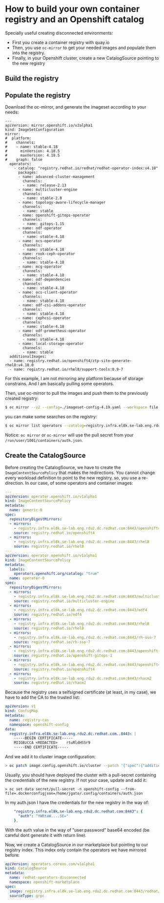 # How to build your own container registry and an Openshift catalog

Specially useful creating disconnected environments:
 * First you create a container registry with quay.io
 * Then, you use `oc-mirror` to get your needed images and populate them into the registry.
 * Finally, in your Openshift cluster, create a new CatalogSource pointing to the new registry


## Build the registry


## Populate the registry

Download the oc-mirror, and generate the imageset according to your needs:

```
---
apiVersion: mirror.openshift.io/v2alpha1
kind: ImageSetConfiguration
mirror:
#  platform:
#    channels:
#    - name: stable-4.18
#      minVersion: 4.18.5
#      maxVersion: 4.18.5
#    graph: false
  operators:
    - catalog: "registry.redhat.io/redhat/redhat-operator-index:v4.18"
      packages:
      - name: advanced-cluster-management
        channels:
        - name: release-2.13
      - name: multicluster-engine
        channels:
        - name: stable-2.8
      - name: topology-aware-lifecycle-manager
        channels:
        - name: stable
      - name: openshift-gitops-operator
        channels:
        - name: gitops-1.15
      - name: odf-operator
        channels:
        - name: stable-4.18
      - name: ocs-operator
        channels:
        - name: stable-4.18
      - name: rook-ceph-operator
        channels:
        - name: stable-4.18
      - name: mcg-operator
        channels:
        - name: stable-4.18
      - name: odf-dependencies
        channels:
        - name: stable-4.18
      - name: ocs-client-operator
        channels:
        - name: stable-4.18
      - name: odf-csi-addons-operator
        channels:
        - name: stable-4.18
      - name: cephcsi-operator
        channels:
        - name: stable-4.18
      - name: odf-prometheus-operator
        channels:
        - name: stable-4.18
      - name: local-storage-operator
        channels:
        - name: stable
  additionalImages:
  - name: registry.redhat.io/openshift4/ztp-site-generate-rhel8:v4.18.0
  - name: registry.redhat.io/rhel8/support-tools:8.9-7
```

For this example, I am not mirroring any platform because of storage constrains. And I am basically pulling some operators.

Then, use oc-mirror to pull the images and push them to the previously created registry:

```bash
$ oc mirror --v2 --config=./imageset-config-4.19.yaml --workspace file://oc-mirror-workspace docker://registry.infra.el8k.se-lab.eng.rdu2.dc.redhat.com:8443
```

you can make some searches on the registry:

```bash
$ oc mirror list operators --catalog=registry.infra.el8k.se-lab.eng.rdu2.dc.redhat.com:8443 --package=redhat-oadp-operator
```

Notice: `oc mirror` or `oc-mirror` will use the pull secret from your `/run/user/1001/containers/auth.json`.

## Create the CatalogSource

Before creating the CatalogSource, we have to create the `ImageContentSourcePolicy` that makes the redirections. You cannot change every workload definition to point to the new registry, so, you use a re-direction. In our case, of some operators and container images:

```yaml
---
apiVersion: operator.openshift.io/v1alpha1
kind: ImageContentSourcePolicy
metadata:
  name: generic-0
spec:
  repositoryDigestMirrors:
  - mirrors:
    - registry.infra.el8k.se-lab.eng.rdu2.dc.redhat.com:8443/openshift4
    source: registry.redhat.io/openshift4
  - mirrors:
    - registry.infra.el8k.se-lab.eng.rdu2.dc.redhat.com:8443/rhel8
    source: registry.redhat.io/rhel8
---
apiVersion: operator.openshift.io/v1alpha1
kind: ImageContentSourcePolicy
metadata:
  labels:
    operators.openshift.org/catalog: "true"
  name: operator-0
spec:
  repositoryDigestMirrors:
  - mirrors:
    - registry.infra.el8k.se-lab.eng.rdu2.dc.redhat.com:8443/multicluster-engine
    source: registry.redhat.io/multicluster-engine
  - mirrors:
    - registry.infra.el8k.se-lab.eng.rdu2.dc.redhat.com:8443/odf4
    source: registry.redhat.io/odf4
  - mirrors:
    - registry.infra.el8k.se-lab.eng.rdu2.dc.redhat.com:8443/rhel8
    source: registry.redhat.io/rhel8
  - mirrors:
    - registry.infra.el8k.se-lab.eng.rdu2.dc.redhat.com:8443/rh-sso-7
    source: registry.redhat.io/rh-sso-7
  - mirrors:
    - registry.infra.el8k.se-lab.eng.rdu2.dc.redhat.com:8443/openshift-gitops-1
    source: registry.redhat.io/openshift-gitops-1
  - mirrors:
    - registry.infra.el8k.se-lab.eng.rdu2.dc.redhat.com:8443/openshift4
    source: registry.redhat.io/openshift4
  - mirrors:
    - registry.infra.el8k.se-lab.eng.rdu2.dc.redhat.com:8443/rhacm2
    source: registry.redhat.io/rhacm2
```

Because the registry uses a selfsigned certificate (at least, in my case), we have to add the CA to the trusted list:

```yaml
apiVersion: v1
kind: ConfigMap
metadata:
  name: registry-cas
  namespace: openshift-config
data:
  registry.infra.el8k.se-lab.eng.rdu2.dc.redhat.com..8443: |
    -----BEGIN CERTIFICATE-----
    MIIGBzCCA <REDACTED>    rtuRldHSSr9
    -----END CERTIFICATE-----

```

And we add it to cluster image configuration:
```bash
> oc patch image.config.openshift.io/cluster --patch '{"spec":{"additionalTrustedCA":{"name":"registry-cas"}}}' --type=merge
```

Usually, you should have deployed the cluster with a pull-secret containing the credentials of the new registry. If not your case, update and add it:

```
> oc set data secret/pull-secret -n openshift-config --from-file=.dockerconfigjson=/home/jgato/.config/containers/auth.json
```

In my auth.json I have the credentials for the new registry in the way of:

```yaml
    "registry.infra.el8k.se-lab.eng.rdu2.dc.redhat.com:8443": {
      "auth": "YWRtaW....SE="
    },

```

With the auth value in the way of "user:password" base64 encoded (be careful dont generate it with return line).

Now, we create a CatalogSource in our marketplace but pointing to our registry index. This index only contain the operators we have mirrored before:

```yaml
apiVersion: operators.coreos.com/v1alpha1
kind: CatalogSource
metadata:
  name: redhat-operators-disconnected
  namespace: openshift-marketplace
spec:
  image: registry.infra.el8k.se-lab.eng.rdu2.dc.redhat.com:8443/redhat/redhat-operator-index:v4.18
  sourceType: grpc

```

